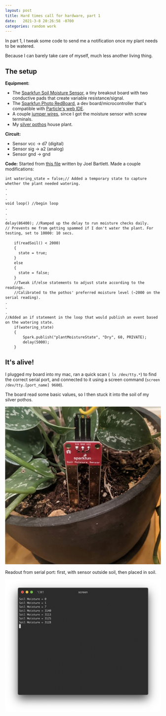 ```yaml
---
layout: post
title: Hard times call for hardware, part 1
date:   2021-3-8 20:26:58 -0700
categories: random work
---
```


In part 1, I tweak some code to send me a notification once my plant needs to be watered.

Because I can barely take care of myself, much less another living thing.

## The setup
**Equipment:**
* The [Sparkfun Soil Moisture Sensor](https://www.sparkfun.com/products/13637?_ga=2.235359937.1768061677.1615260007-2127130474.1613147809), a tiny breakout board with two conductive pads that create variable resistance/signal.
* The [Sparkfun Photo RedBoard](https://www.sparkfun.com/products/13321?_ga=2.260386509.1768061677.1615260007-2127130474.1613147809), a dev board/microcontroller that's compatible with [Particle's web IDE](https://www.particle.io/developer-tools/).
* A couple [jumper wires](https://www.sparkfun.com/products/11026?_ga=2.90123739.1768061677.1615260007-2127130474.1613147809), since I got the moisture sensor with screw terminals.
* My [silver pothos](https://en.wikipedia.org/wiki/Scindapsus_pictus) house plant.

**Circuit:**  
* Sensor vcc -> d7 (digital) 
* Sensor sig -> a2 (analog)
* Sensor gnd -> gnd

**Code:**
Started from [this file](https://github.com/sparkfun/Inventors_Kit_For_Photon_Experiments/blob/master/03-PlantMonitor/Code/02-InternetHouseplantMonitor/InternetHouseplantMonitor.ino) written by Joel Bartlett. Made a couple modifications:
```
int watering_state = false;// Added a temporary state to capture whether the plant needed watering.
.
.
.
void loop() //begin loop
.
.
.
delay(86400); //Ramped up the delay to run moisture checks daily. 
// Prevents me from getting spammed if I don't water the plant. For testing, set to 10000: 10 secs.

    if(readSoil() < 2000)
    {
      state = true;
    }
    else
    {
      state = false;
    }
    //Tweak if/else statements to adjust state according to the readings.
    //Calibrated to the pothos' preferred moisture level (~2000 on the serial reading).
.
.
.
//Added an if statement in the loop that would publish an event based on the watering state.
    if(watering_state)
    {
        Spark.publish("plantMoistureState", "Dry", 60, PRIVATE);
        delay(5000);
    }
```
## It's alive!

I plugged my board into my mac, ran a quick scan (` ls /dev/tty.*`) to find the correct serial port, and connected to it using a screen command (`screen /dev/tty.[port_name] 9600`).

The board read some basic values, so I then stuck it into the soil of my silver pothos.

![sensor embedded in plant soil](https://raw.githubusercontent.com/svvchen/nervxious/gh-pages/assets/images/sensor_in_plant.jpg)

Readout from serial port: first, with sensor outside soil, then placed in soil.

![readout from serial port](https://raw.githubusercontent.com/svvchen/nervxious/gh-pages/assets/images/readout.png)


